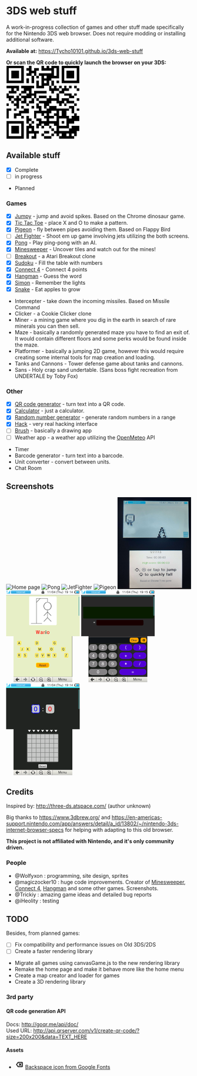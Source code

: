 # 3DS web stuff
A work-in-progress collection of games and other stuff made specifically for the Nintendo 3DS web browser.
Does not require modding or installing additional software.

**Available at:**
https://Tycho10101.github.io/3ds-web-stuff

**Or scan the QR code to quickly launch the browser on your 3DS:**  
![QR code](.github/urlQr.png)

## Available stuff
- [x] Complete
- [ ] in progress
- Planned
### Games
- [x] [Jumpy](https://Tycho10101.github.io/3ds-web-stuff/games/jumpy) - jump and avoid spikes. Based on the Chrome dinosaur game.
- [x] [Tic Tac Toe](https://Tycho10101.github.io/3ds-web-stuff/games/ttt) - place X and O to make a pattern.
- [x] [Pigeon](https://Tycho10101.github.io/3ds-web-stuff/games/pigeon) - fly between pipes avoiding them. Based on Flappy Bird
- [ ] [Jet Fighter](https://Tycho10101.github.io/3ds-web-stuff/games/jetfighter) - Shoot em up game involving jets utilizing the both screens.
- [x] [Pong](https://Tycho10101.github.io/3ds-web-stuff/games/pong) - Play ping-pong with an AI.
- [x] [Minesweeper](https://Tycho10101.github.io/3ds-web-stuff/games/minesweeper) - Uncover tiles and watch out for the mines!
- [ ] [Breakout](https://Tycho10101.github.io/3ds-web-stuff/games/breakout) - a Atari Breakout clone
- [x] [Sudoku](https://Tycho10101.github.io/3ds-web-stuff/games/sudoku) - Fill the table with numbers
- [x] [Connect 4](https://Tycho10101.github.io/3ds-web-stuff/games/connect4) - Connect 4 points
- [x] [Hangman](https://Tycho10101.github.io/3ds-web-stuff/games/hangman) - Guess the word
- [x] [Simon](https://Tycho10101.github.io/3ds-web-stuff/games/simon) - Remember the lights
- [x] [Snake](https://Tycho10101.github.io/3ds-web-stuff/games/snake) - Eat apples to grow
- Intercepter - take down the incoming missiles. Based on Missile Command
- Clicker - a Cookie Clicker clone
- Miner - a mining game where you dig in the earth in search of rare minerals you can then sell.
- Maze - basically a randomly generated maze you have to find an exit of. It would contain different floors and some perks would be found inside the maze.
- Platformer - basically a jumping 2D game, however this would require creating some internal tools for map creation and loading.
- Tanks and Cannons - Tower defense game about tanks and cannons.
- Sans - Holy crap sand undertable. (Sans boss fight recreation from UNDERTALE by Toby Fox)
### Other
- [x] [QR code generator](https://Tycho10101.github.io/3ds-web-stuff/other/qr) - turn text into a QR code.
- [x] [Calculator](https://Tycho10101.github.io/3ds-web-stuff/other/calculator) - just a calculator.
- [x] [Random number generator](https://Tycho10101.github.io/3ds-web-stuff/other/rand) - generate random numbers in a range
- [x] [Hack](https://Tycho10101.github.io/3ds-web-stuff/other/hack) - very real hacking interface
- [ ] [Brush](https://Tycho10101.github.io/3ds-web-stuff/other/brush) - basically a drawing app
- [ ] Weather app - a weather app utilizing the [OpenMeteo](https://open-meteo.com/) API
- Timer
- Barcode generator - turn text into a barcode.
- Unit converter - convert between units.
- Chat Room

## Screenshots
<p>
  <img alt="Home page" src=".github/screenshots/home.png" width="200px" height="250px">
  <img alt="Pong" src=".github/screenshots/pong.png" width="200px" height="250px">
  <img alt="JetFighter" src=".github/screenshots/jetfighter.png" width="200px" height="250px">
  <img alt="Pigeon" src=".github/screenshots/pigeon.png" width="200px" height="250px">
  <img alt="Jumpy" src=".github/screenshots/jumpy.png" width="200px" height="250px">
  <img alt="Hangman" src=".github/screenshots/hangman.png" width="200px" height="250px">
  <img alt="Calculator" src=".github/screenshots/calculator.png" width="200px" height="250px">
  <img alt="Connect 4" src=".github/screenshots/connect4.png" width="200px" height="250px">
</p>


## Credits
Inspired by: http://three-ds.atspace.com/ (author unknown)

Big thanks to https://www.3dbrew.org/ and https://en-americas-support.nintendo.com/app/answers/detail/a_id/13802/~/nintendo-3ds-internet-browser-specs for helping with adapting to this old browser.

**This project is not affiliated with Nintendo, and it's only community driven.**

### People
- @Wolfyxon : programming, site design, sprites
- @magiczocker10 : huge code improvements. Creator of [Minesweeper](https://Tycho10101.github.io/3ds-web-stuff/games/minesweeper), [Connect 4](https://Tycho10101.github.io/3ds-web-stuff/games/connect4), [Hangman](https://Tycho10101.github.io/3ds-web-stuff/games/hagman) and some other games. Screenshots.
- @Trickiy : amazing game ideas and detailed bug reports
- @iHeolity : testing

## TODO
Besides, from planned games:
- [ ] Fix compatibility and performance issues on Old 3DS/2DS
- [ ] Create a faster rendering library
- Migrate all games using canvasGame.js to the new rendering library
- Remake the home page and make it behave more like the home menu
- Create a map creator and loader for games
- Create a 3D rendering library

### 3rd party
#### QR code generation API
Docs: http://goqr.me/api/doc/  
Used URL: http://api.qrserver.com/v1/create-qr-code/?size=200x200&data=TEXT_HERE
#### Assets
- ![](other/calculator/backspace.png) [Backspace icon from Google Fonts](https://fonts.google.com/icons?selected=Material+Symbols+Outlined:backspace:FILL@0;wght@400;GRAD@0;opsz@24&icon.query=backspace)
